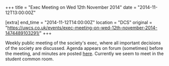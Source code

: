 +++
title = "Exec Meeting on Wed 12th November 2014"
date = "2014-11-12T13:00:00Z"

[extra]
end_time = "2014-11-12T14:00:00Z"
location = "DCS"
original = "https://uwcs.co.uk/events/exec-meeting-on-wed-12th-november-2014-1474489103291/"
+++

Weekly public meeting of the society's exec, where all important decisions of the society are discussed. Agenda appears on forum (sometimes) before the meeting, and minutes are posted [here](https://uwcs.co.uk/minutes/1/). Currently we seem to meet in the student common room.

